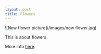 ```yaml
---
layout: post
title: Flowers
---
```


![New flower picture](/images/new flower.jpg)

This is about flowers 

More info [here](http://grownative.org/native-plant-info/plant-picker/).
